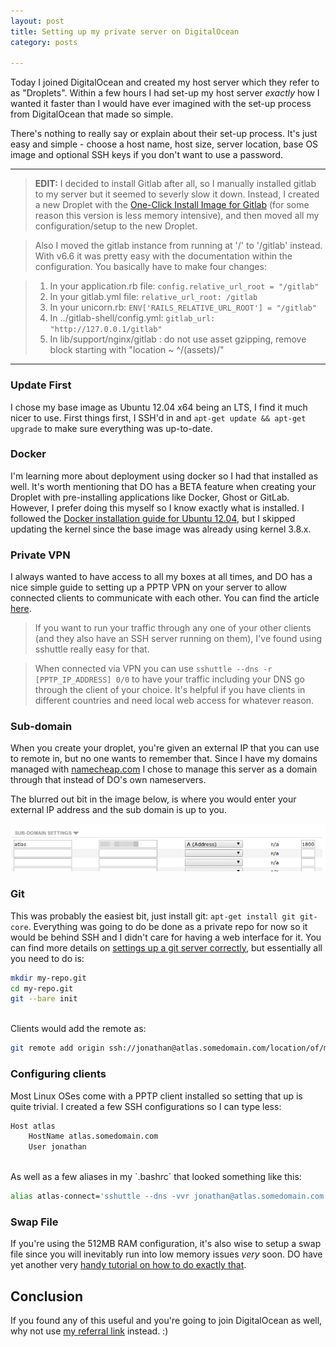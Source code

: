 ```yaml
---
layout: post
title: Setting up my private server on DigitalOcean
category: posts

---
```


Today I joined DigitalOcean and created my host server which they refer to as "Droplets". Within a few hours I had set-up my host server *exactly* how I wanted it faster than I would have ever imagined with the set-up process from DigitalOcean that made so simple.

There's nothing to really say or explain about their set-up process. It's just easy and simple - choose a host name, host size, server location, base OS image and optional SSH keys if you don't want to use a password.

-----

> **EDIT:**
> I decided to install Gitlab after all, so I manually installed gitlab to my server but it seemed to severly slow it down. Instead, I created a new Droplet with the [One-Click Install Image for Gitlab][7] (for some reason this version is less memory intensive), and then moved all my configuration/setup to the new Droplet.

> Also I moved the gitlab instance from running at '/' to '/gitlab' instead.
> With v6.6 it was pretty easy with the documentation within the configuration. You basically have to make four changes:

> 1. In your application.rb file: `config.relative_url_root = "/gitlab"`
> 2. In your gitlab.yml file: `relative_url_root: /gitlab`
> 3. In your unicorn.rb: `ENV['RAILS_RELATIVE_URL_ROOT'] = "/gitlab"`
> 4. In ../gitlab-shell/config.yml: `gitlab_url: "http://127.0.0.1/gitlab"`
> 5. In lib/support/nginx/gitlab : do not use asset gzipping, remove block starting with "location ~ ^/(assets)/"

-----

### Update First
I chose my base image as Ubuntu 12.04 x64 being an LTS, I find it much nicer to use. First things first, I SSH'd in and `apt-get update && apt-get upgrade` to make sure everything was up-to-date.

### Docker
I'm learning more about deployment using docker so I had that installed as well. It's worth mentioning that DO has a BETA feature when creating your Droplet with pre-installing applications like Docker, Ghost or GitLab. However, I prefer doing this myself so I know exactly what is installed. I followed the [Docker installation guide for Ubuntu 12.04][1], but I skipped updating the kernel since the base image was already using kernel 3.8.x.

### Private VPN
I always wanted to have access to all my boxes at all times, and DO has a nice simple guide to setting up a PPTP VPN on your server to allow connected clients to communicate with each other. You can find the article [here][2]. 

> If you want to run your traffic through any one of your other clients (and they also have an SSH server running on them), I've found using sshuttle really easy for that.

> When connected via VPN you can use `sshuttle --dns -r [PPTP_IP_ADDRESS] 0/0` to have your traffic including your DNS go through the client of your choice. It's helpful if you have clients in different countries and need local web access for whatever reason.

### Sub-domain
When you create your droplet, you're given an external IP that you can use to remote in, but no one wants to remember that. Since I have my domains managed with [namecheap.com][3] I chose to manage this server as a domain through that instead of DO's own nameservers.

The blurred out bit in the image below, is where you would enter your external IP address and the sub domain is up to you.

![](/images/20140321/1.png)

### Git
This was probably the easiest bit, just install git: `apt-get install git git-core`.
Everything was going to do be done as a private repo for now so it would be behind SSH and I didn't care for having a web interface for it. You can find more details on [settings up a git server correctly][4], but essentially all you need to do is:

``` bash
mkdir my-repo.git
cd my-repo.git
git --bare init
```
<br>
Clients would add the remote as:

``` bash
git remote add origin ssh://jonathan@atlas.somedomain.com/location/of/my-repo.git
```
### Configuring clients
Most Linux OSes come with a PPTP client installed so setting that up is quite trivial.
I created a few SSH configurations so I can type less:

``` bash
Host atlas
    HostName atlas.somedomain.com
    User jonathan
```
<br>
As well as a few aliases in my `.bashrc` that looked something like this:

``` bash
alias atlas-connect='sshuttle --dns -vvr jonathan@atlas.somedomain.com 0/0'
```

### Swap File
If you're using the 512MB RAM configuration, it's also wise to setup a swap file since you will inevitably run into low memory issues *very* soon. DO have yet another very [handy tutorial on how to do exactly that][6].

## Conclusion
If you found any of this useful and you're going to join DigitalOcean as well, why not use [my referral link][5] instead. :)

[1]: http://docs.docker.io/en/latest/installation/ubuntulinux/
[2]: https://www.digitalocean.com/community/articles/how-to-setup-your-own-vpn-with-pptp
[3]: http://namecheap.com
[4]: http://www.git-scm.com/book/en/Git-on-the-Server-Setting-Up-the-Server
[5]: https://www.digitalocean.com/?refcode=8492838d309e
[6]: https://www.digitalocean.com/community/articles/how-to-add-swap-on-ubuntu-12-04
[7]: https://www.digitalocean.com/community/articles/how-to-use-the-gitlab-one-click-install-image-to-manage-git-repositories